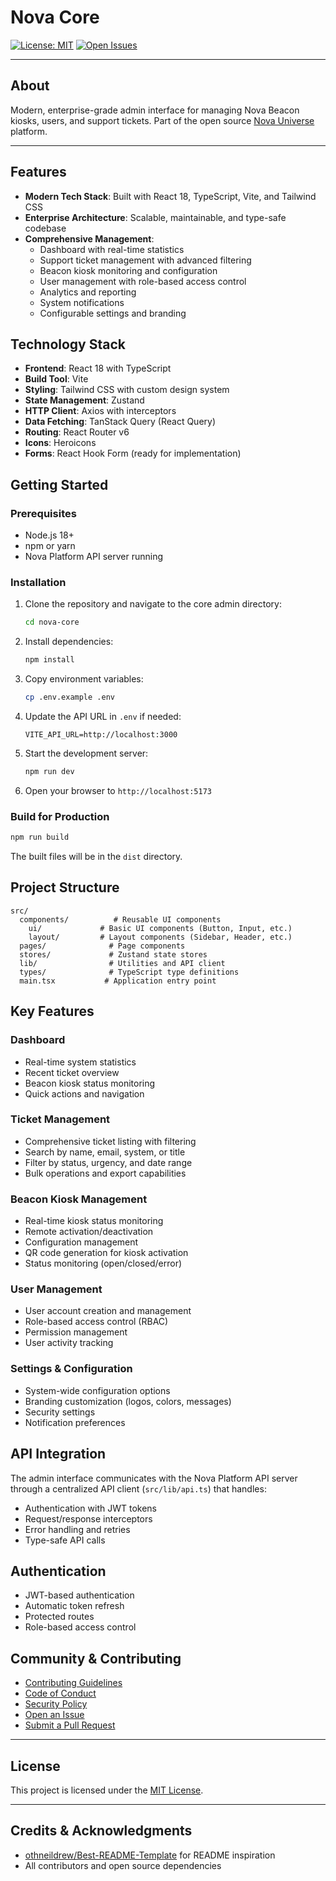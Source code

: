 # Nova Core

[![License: MIT](https://img.shields.io/badge/License-MIT-yellow.svg)](../LICENSE)
[![Open Issues](https://img.shields.io/github/issues/itristenx/nova-universe)](https://github.com/itristenx/nova-universe/issues)

---

## About

Modern, enterprise-grade admin interface for managing Nova Beacon kiosks, users, and support tickets. Part of the open source [Nova Universe](../README.md) platform.

---

## Features

- **Modern Tech Stack**: Built with React 18, TypeScript, Vite, and Tailwind CSS
- **Enterprise Architecture**: Scalable, maintainable, and type-safe codebase
- **Comprehensive Management**: 
  - Dashboard with real-time statistics
  - Support ticket management with advanced filtering
  - Beacon kiosk monitoring and configuration
  - User management with role-based access control
  - Analytics and reporting
  - System notifications
  - Configurable settings and branding

## Technology Stack

- **Frontend**: React 18 with TypeScript
- **Build Tool**: Vite
- **Styling**: Tailwind CSS with custom design system
- **State Management**: Zustand
- **HTTP Client**: Axios with interceptors
- **Data Fetching**: TanStack Query (React Query)
- **Routing**: React Router v6
- **Icons**: Heroicons
- **Forms**: React Hook Form (ready for implementation)

## Getting Started

### Prerequisites

- Node.js 18+
- npm or yarn
- Nova Platform API server running

### Installation

1. Clone the repository and navigate to the core admin directory:
   ```bash
   cd nova-core
   ```

2. Install dependencies:
   ```bash
   npm install
   ```

3. Copy environment variables:
   ```bash
   cp .env.example .env
   ```

4. Update the API URL in `.env` if needed:
   ```
   VITE_API_URL=http://localhost:3000
   ```

5. Start the development server:
   ```bash
   npm run dev
   ```

6. Open your browser to `http://localhost:5173`

### Build for Production

```bash
npm run build
```

The built files will be in the `dist` directory.

## Project Structure

```
src/
  components/          # Reusable UI components
    ui/             # Basic UI components (Button, Input, etc.)
    layout/         # Layout components (Sidebar, Header, etc.)
  pages/              # Page components
  stores/             # Zustand state stores
  lib/                # Utilities and API client
  types/              # TypeScript type definitions
  main.tsx           # Application entry point
```

## Key Features

### Dashboard
- Real-time system statistics
- Recent ticket overview
- Beacon kiosk status monitoring
- Quick actions and navigation

### Ticket Management
- Comprehensive ticket listing with filtering
- Search by name, email, system, or title
- Filter by status, urgency, and date range
- Bulk operations and export capabilities

### Beacon Kiosk Management
- Real-time kiosk status monitoring
- Remote activation/deactivation
- Configuration management
- QR code generation for kiosk activation
- Status monitoring (open/closed/error)

### User Management
- User account creation and management
- Role-based access control (RBAC)
- Permission management
- User activity tracking

### Settings & Configuration
- System-wide configuration options
- Branding customization (logos, colors, messages)
- Security settings
- Notification preferences

## API Integration

The admin interface communicates with the Nova Platform API server through a centralized API client (`src/lib/api.ts`) that handles:

- Authentication with JWT tokens
- Request/response interceptors
- Error handling and retries
- Type-safe API calls

## Authentication

- JWT-based authentication
- Automatic token refresh
- Protected routes
- Role-based access control

## Community & Contributing
- [Contributing Guidelines](../.github/CONTRIBUTING.md)
- [Code of Conduct](../.github/CODE_OF_CONDUCT.md)
- [Security Policy](../.github/SECURITY.md)
- [Open an Issue](https://github.com/itristenx/nova-universe/issues)
- [Submit a Pull Request](https://github.com/itristenx/nova-universe/pulls)

---

## License

This project is licensed under the [MIT License](../LICENSE).

---

## Credits & Acknowledgments
- [othneildrew/Best-README-Template](https://github.com/othneildrew/Best-README-Template) for README inspiration
- All contributors and open source dependencies
